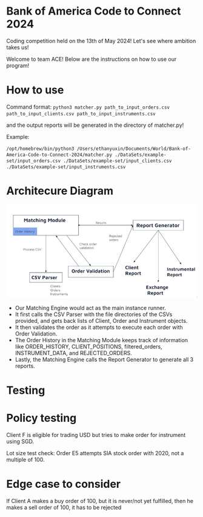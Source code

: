 # Bank of America Code to Connect 2024
 Coding competition held on the 13th of May 2024! Let's see where ambition takes us!

 Welcome to team ACE! Below are the instructions on how to use our program!

# How to use
Command format: `python3 matcher.py path_to_input_orders.csv path_to_input_clients.csv path_to_input_instruments.csv`

and the output reports will be generated in the directory of matcher.py!

Example:
```
/opt/homebrew/bin/python3 /Users/ethanyuxin/Documents/World/Bank-of-America-Code-to-Connect-2024/matcher.py ./DataSets/example-set/input_orders.csv ./DataSets/example-set/input_clients.csv ./DataSets/example-set/input_instruments.csv
```

# Architecure Diagram

![Architecture](./images/archi.jpeg)
- Our Matching Engine would act as the main instance runner. 
- It first calls the CSV Parser with the file directories of the CSVs provided, and gets back lists of Client, Order and Instrument objects.
- It then validates the order as it attempts to execute each order with Order Validation.
- The Order History in the Matching Module keeps track of information like ORDER_HISTORY, CLIENT_POSITIONS, filtered_orders, INSTRUMENT_DATA, and REJECTED_ORDERS.
- Lastly, the Matching Engine calls the Report Generator to generate all 3 reports. 

# Testing

# Policy testing
Client F is eligible for trading USD but tries to make order for instrument using SGD.

Lot size test check:
Order E5 attempts SIA stock order with 2020, not a multiple of 100.

# Edge case to consider
If Client A makes a buy order of 100, but it is never/not yet fulfilled, then he makes a sell order of 100, it has to be rejected